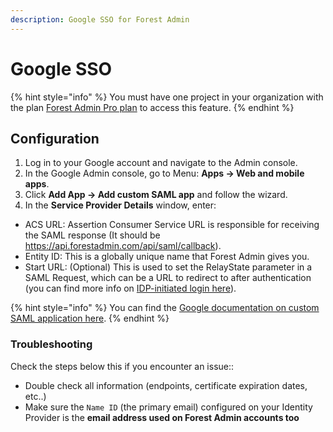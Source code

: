 ```yaml
---
description: Google SSO for Forest Admin
---
```


# Google SSO

{% hint style="info" %}
You must have one project in your organization with the plan [Forest Admin Pro plan](https://www.forestadmin.com/pricing/) to access this feature.
{% endhint %}


## Configuration
1. Log in to your Google account and navigate to the Admin console.
2. In the Google Admin console, go to Menu: **Apps -> Web and mobile apps**.
3. Click **Add App -> Add custom SAML app** and follow the wizard.
4. In the **Service Provider Details** window, enter:
- ACS URL: Assertion Consumer Service URL is responsible for receiving the SAML response (It should be https://api.forestadmin.com/api/saml/callback).
- Entity ID: This is a globally unique name that Forest Admin gives you.
- Start URL: (Optional) This is used to set the RelayState parameter in a SAML Request, which can be a URL to redirect to after authentication (you can find more info on [IDP-initiated login here](../organization-settings.md#idp-initiated-login)).

{% hint style="info" %}
You can find the [Google documentation on custom SAML application here](https://support.google.com/a/answer/6087519?hl=en).
{% endhint %}


### Troubleshooting

Check the steps below this if you encounter an issue::

* Double check all information (endpoints, certificate expiration dates, etc..)
* Make sure the `Name ID` (the primary email) configured on your Identity Provider is the **email address used on Forest Admin accounts too**
